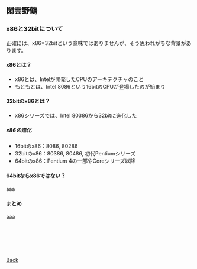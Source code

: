 ## 閑雲野鶴

### x86と32bitについて

正確には、x86=32bitという意味ではありませんが、そう思われがちな背景があります。

#### x86とは？

- x86とは、Intelが開発したCPUのアーキテクチャのこと
- もともとは、Intel 8086という16bitのCPUが登場したのが始まり

#### 32bitのx86とは？

- x86シリーズでは、Intel 80386から32bitに進化した

##### x86の進化

- 16bitのx86：8086, 80286
- 32bitのx86：80386, 80486, 初代Pentiumシリーズ
- 64bitのx86：Pentium 4の一部やCoreシリーズ以降

#### 64bitならx86ではない？

aaa

#### まとめ

aaa

<p style="margin-top: 100px;"></p>

[Back](./../../)
